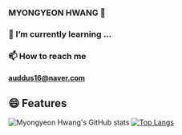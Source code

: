 ### MYONGYEON HWANG 👋
### 🌱 I’m currently learning ...
### 📫 How to reach me
#### auddus16@naver.com
<!--
**auddus16/auddus16** is a ✨ _special_ ✨ repository because its `README.md` (this file) appears on your GitHub profile.

Here are some ideas to get you started:

- 🔭 I’m currently working on ...
- 🌱 I’m currently learning ...
- 👯 I’m looking to collaborate on ...
- 🤔 I’m looking for help with ...
- 💬 Ask me about ...
- 📫 How to reach me: ...
- 😄 Pronouns: ...
- ⚡ Fun fact: ...
-->
## 😄 Features
![Myongyeon Hwang's GitHub stats](https://github-readme-stats.vercel.app/api?username=auddus16&show_icons=true&theme=onedark)
[![Top Langs](https://github-readme-stats.vercel.app/api/top-langs/?username=auddus16&layout=compact)](https://github.com/anuraghazra/github-readme-stats)
